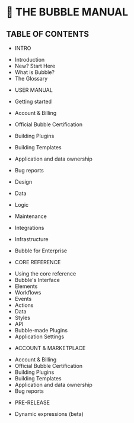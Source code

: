 # 📗 THE BUBBLE MANUAL

## TABLE OF CONTENTS

+ INTRO
- Introduction
- New? Start Here
- What is Bubble?
- The Glossary


+ USER MANUAL
 - Getting started
  - Account & Billing
  - Official Bubble Certification
  - Building Plugins
  - Building Templates
  - Application and data ownership
  - Bug reports

- Design
- Data
- Logic
- Maintenance
- Integrations
- Infrastructure
- Bubble for Enterprise



+ CORE REFERENCE
- Using the core reference
- Bubble's Interface
- Elements
- Workflows
- Events
- Actions
- Data
- Styles
- API
- Bubble-made Plugins
- Application Settings




+ ACCOUNT & MARKETPLACE
- Account & Billing
- Official Bubble Certification
- Building Plugins
- Building Templates
- Application and data ownership
- Bug reports





+ PRE-RELEASE
 - Dynamic expressions (beta)


